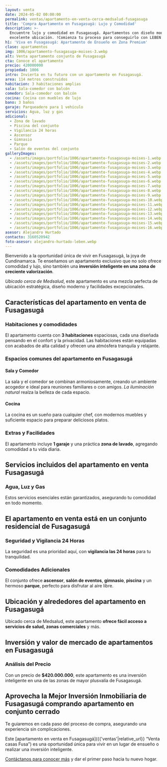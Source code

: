 ```yaml
---
layout: venta
date: 2024-05-02 00:00:00
permalink: ventas/apartamento-en-venta-cerca-medsalud-fusagasuga
title: 'Compra Apartamento en Fusagasugá: Lujo y Comodidad'
description: >-
  Encuentre lujo y comodidad en Fusagasugá. Apartamentos con diseño moderno y
  excelente ubicación. !Comienza tu proceso para conseguirlo con LEBEN!
h1: 'Viva en Fusagasugá: Apartamento de Ensueño en Zona Premium'
clase: apartamentos
img: 1006/apartamento-fusagasuga-moises-3.webp
alt: Venta apartamento conjunto de Fusagasugá
cta: Conoce el apartamento
precio: 420000000
propiedad: 1006
intro: Invierta en tu futuro con un apartamento en Fusagasugá.
area: 114 metros construidos
habitacion: 3 habitaciones amplias
sala: Sala-comedor con balcón
comedor: Sala-comedor con balcón
cocina: Cocina con muebles de lujo
bano: 3 baños
garaje: Parqueadero para 1 vehículo
servicios: Agua, luz y gas
adicional:
  - Zona de lavado
  - Piscina del conjunto
  - Vigilancia 24 horas
  - Ascensor
  - Gimnasio
  - Parque
  - Salón de eventos del conjunto
galleryImages:
  - /assets/images/portfolio/1006/apartamento-fusagasuga-moises-1.webp
  - /assets/images/portfolio/1006/apartamento-fusagasuga-moises-2.webp
  - /assets/images/portfolio/1006/apartamento-fusagasuga-moises-3.webp
  - /assets/images/portfolio/1006/apartamento-fusagasuga-moises-4.webp
  - /assets/images/portfolio/1006/apartamento-fusagasuga-moises-5.webp
  - /assets/images/portfolio/1006/apartamento-fusagasuga-moises-6.webp
  - /assets/images/portfolio/1006/apartamento-fusagasuga-moises-7.webp
  - /assets/images/portfolio/1006/apartamento-fusagasuga-moises-8.webp
  - /assets/images/portfolio/1006/apartamento-fusagasuga-moises-9.webp
  - /assets/images/portfolio/1006/apartamento-fusagasuga-moises-10.webp
  - /assets/images/portfolio/1006/apartamento-fusagasuga-moises-11.webp
  - /assets/images/portfolio/1006/apartamento-fusagasuga-moises-12.webp
  - /assets/images/portfolio/1006/apartamento-fusagasuga-moises-13.webp
  - /assets/images/portfolio/1006/apartamento-fusagasuga-moises-14.webp
  - /assets/images/portfolio/1006/apartamento-fusagasuga-moises-15.webp
  - /assets/images/portfolio/1006/apartamento-fusagasuga-moises-16.webp
asesor: Alejandro Hurtado
contacto: 3160520942
foto-asesor: alejandro-hurtado-leben.webp
---
```

Bienvenido a la oportunidad única de vivir en Fusagasugá, la joya de Cundinamarca. Te enseñamos un apartamento exclusivo que no solo ofrece comodidad y lujo, sino también una **inversión inteligente en una zona de creciente valorización**.

*Ubicado cerca de Medsalud*, este apartamento es una mezcla perfecta de ubicación estratégica, diseño moderno y facilidades excepcionales.

## Características del apartamento en venta de Fusagasugá

### Habitaciones y comodidades

El apartamento cuenta con **3 habitaciones** espaciosas, cada una diseñada pensando en el confort y la privacidad. Las habitaciones están equipadas con acabados de alta calidad y ofrecen una atmósfera tranquila y relajante.

### Espacios comunes del apartamento en Fusagasugá

#### Sala y Comedor

La sala y el comedor se combinan armoniosamente, creando un ambiente acogedor e ideal para reuniones familiares o con amigos. *La iluminación natural* realza la belleza de cada espacio.

#### Cocina

La cocina es un sueño para cualquier chef, con modernos muebles y suficiente espacio para preparar deliciosos platos.

### Extras y Facilidades

El apartamento incluye **1 garaje** y una práctica **zona de lavado**, agregando comodidad a tu vida diaria.

## Servicios incluidos del apartamento en venta Fusagasugá

### Agua, Luz y Gas

Estos servicios esenciales están garantizados, asegurando tu comodidad en todo momento.

## El apartamento en venta está en un conjunto residencial de Fusagasugá

### Seguridad y Vigilancia 24 Horas

La seguridad es una prioridad aquí, con **vigilancia las 24 horas** para tu tranquilidad.

### Comodidades Adicionales

El conjunto ofrece **ascensor**, **salón de eventos**, **gimnasio**, **piscina** y un hermoso **parque**, perfecto para disfrutar al aire libre.

## Ubicación y alrededores del apartamento en Fusagasugá

Ubicado cerca de Medsalud, este apartamento **ofrece fácil acceso a servicios de salud, zonas comerciales** y más.

## Inversión y valor de mercado de apartamentos en Fusagasugá

### Análisis del Precio

Con un precio de **$420.000.000**, este apartamento es una inversión inteligente en una de las zonas de mayor plusvalía de Fusagasugá.

## Aprovecha la Mejor Inversión Inmobiliaria de Fusagasugá comprando apartamento en conjunto cerrado

Te guiaremos en cada paso del proceso de compra, asegurando una experiencia sin complicaciones.

Este \[apartamento en venta en Fusagasugá\]({{'ventas'|relative_url}} “Venta casas Fusa”) es una oportunidad única para vivir en un lugar de ensueño o realizar una inversión inteligente.

[Contáctanos para conocer más](#asesor) y dar el primer paso hacia tu nuevo hogar.